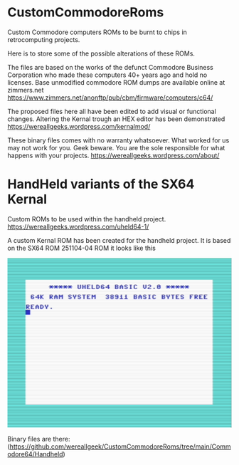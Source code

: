 # CustomCommodoreRoms
Custom Commodore computers ROMs to be burnt to chips in retrocomputing projects.

Here is to store some of the possible alterations of these ROMs.

The files are based on the works of the defunct Commodore Business Corporation who made these computers 40+ years ago and hold no licenses.
Base unmodified commodore ROM dumps are available online at zimmers.net
https://www.zimmers.net/anonftp/pub/cbm/firmware/computers/c64/

The proposed files here all have been edited to add visual or functional changes.
Altering the Kernal trough an HEX editor has been demonstrated
https://wereallgeeks.wordpress.com/kernalmod/

These binary files comes with no warranty whatsoever. What worked for us may not work for you. Geek beware. You are the sole responsible for what happens with your projects.
https://wereallgeeks.wordpress.com/about/

# HandHeld variants of the SX64 Kernal
Custom ROMs to be used within the handheld project.
https://wereallgeeks.wordpress.com/uheld64-1/

A custom Kernal ROM has been created for the handheld project. It is based on the SX64 ROM 251104-04 ROM
it looks like this


![SX64 colored variant of the C64 kernal with uHeld64 as a name](images/uHeld64Kernal.png)

Binary files are there: (https://github.com/wereallgeek/CustomCommodoreRoms/tree/main/Commodore64/Handheld)